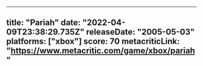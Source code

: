 
---
title: "Pariah"
date: "2022-04-09T23:38:29.735Z"
releaseDate: "2005-05-03"
platforms: ["xbox"]
score: 70
metacriticLink: "https://www.metacritic.com/game/xbox/pariah"
---
